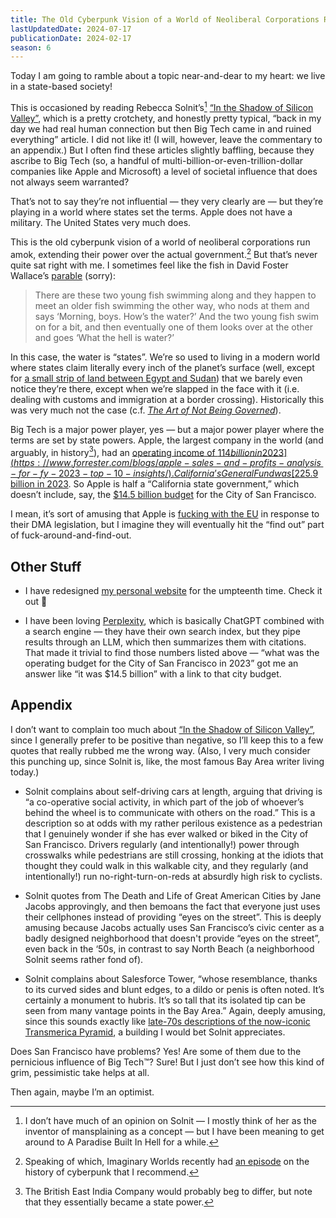 ```yaml
---
title: The Old Cyberpunk Vision of a World of Neoliberal Corporations Run Amok (rwblog S6E19)
lastUpdatedDate: 2024-07-17
publicationDate: 2024-02-17
season: 6
---
```


Today I am going to ramble about a topic near-and-dear to my heart: we live in a state-based society!

This is occasioned by reading Rebecca Solnit’s[^1] [“In the Shadow of Silicon Valley”](https://web.archive.org/web/20240216224001/https://www.lrb.co.uk/the-paper/v46/n03/rebecca-solnit/in-the-shadow-of-silicon-valley), which is a pretty crotchety, and honestly pretty typical, “back in my day we had real human connection but then Big Tech came in and ruined everything” article. I did not like it! (I will, however, leave the commentary to an appendix.) But I often find these articles slightly baffling, because they ascribe to Big Tech (so, a handful of multi-billion-or-even-trillion-dollar companies like Apple and Microsoft) a level of societal influence that does not always seem warranted?

That’s not to say they’re not influential — they very clearly are — but they’re playing in a world where states set the terms. Apple does not have a military. The United States very much does.

This is the old cyberpunk vision of a world of neoliberal corporations run amok, extending their power over the actual government.[^2] But that’s never quite sat right with me. I sometimes feel like the fish in David Foster Wallace’s [parable](https://web.ics.purdue.edu/~drkelly/DFWKenyonAddress2005.pdf) (sorry):

> There are these two young fish swimming along and they happen to meet an older fish swimming the other way, who nods at them and says ‘Morning, boys. How’s the water?’ And the two young fish swim on for a bit, and then eventually one of them looks over at the other and goes ‘What the hell is water?’

In this case, the water is “states”. We’re so used to living in a modern world where states claim literally every inch of the planet’s surface (well, except for [a small strip of land between Egypt and Sudan](https://www.theguardian.com/world/2016/mar/03/welcome-to-the-land-that-no-country-wants-bir-tawil)) that we barely even notice they’re there, except when we’re slapped in the face with it (i.e. dealing with customs and immigration at a border crossing). Historically this was very much not the case (c.f. [_The Art of Not Being Governed_](https://www.goodreads.com/book/show/6477876-the-art-of-not-being-governed?ac=1&from_search=true&qid=Rn3tvXO4LP&rank=1)).

Big Tech is a major power player, yes — but a major power player where the terms are set by state powers. Apple, the largest company in the world (and arguably, in history[^3]), had an [operating income of $114 billion in 2023](https://www.forrester.com/blogs/apple-sales-and-profits-analysis-for-fy-2023-top-10-insights/). California’s General Fund was [$225.9 billion in 2023](https://calbudgetcenter.org/resources/state-budget-explained-california/). So Apple is half a “California state government,” which doesn’t include, say, the [$14.5 billion budget](https://www.sf.gov/sites/default/files/2023-05/CSF_Proposed_Budget_Book_June_2023_Master_Web.pdf) for the City of San Francisco.

I mean, it’s sort of amusing that Apple is [fucking with the EU](https://www.macrumors.com/2024/02/15/ios-17-4-web-apps-removed-apple/) in response to their DMA legislation, but I imagine they will eventually hit the “find out” part of fuck-around-and-find-out.

## Other Stuff

- I have redesigned [my personal website](https://rwblickhan.org) for the umpteenth time. Check it out 👀

- I have been loving [Perplexity](https://www.perplexity.ai), which is basically ChatGPT combined with a search engine — they have their own search index, but they pipe results through an LLM, which then summarizes them with citations. That made it trivial to find those numbers listed above — “what was the operating budget for the City of San Francisco in 2023” got me an answer like “it was $14.5 billion” with a link to that city budget.

## Appendix

I don’t want to complain too much about [“In the Shadow of Silicon Valley”](https://web.archive.org/web/20240216224001/https://www.lrb.co.uk/the-paper/v46/n03/rebecca-solnit/in-the-shadow-of-silicon-valley), since I generally prefer to be positive than negative, so I’ll keep this to a few quotes that really rubbed me the wrong way. (Also, I very much consider this punching up, since Solnit is, like, the most famous Bay Area writer living today.)

- Solnit complains about self-driving cars at length, arguing that driving is “a co-operative social activity, in which part of the job of whoever’s behind the wheel is to communicate with others on the road.” This is a description so at odds with my rather perilous existence as a pedestrian that I genuinely wonder if she has ever walked or biked in the City of San Francisco. Drivers regularly (and intentionally!) power through crosswalks while pedestrians are still crossing, honking at the idiots that thought they could walk in this walkable city, and they regularly (and intentionally!) run no-right-turn-on-reds at absurdly high risk to cyclists.

- Solnit quotes from The Death and Life of Great American Cities by Jane Jacobs approvingly, and then bemoans the fact that everyone just uses their cellphones instead of providing “eyes on the street”. This is deeply amusing because Jacobs actually uses San Francisco’s civic center as a badly designed neighborhood that doesn't provide “eyes on the street”, even back in the ‘50s, in contrast to say North Beach (a neighborhood Solnit seems rather fond of).

- Solnit complains about Salesforce Tower, “whose resemblance, thanks to its curved sides and blunt edges, to a dildo or penis is often noted. It’s certainly a monument to hubris. It’s so tall that its isolated tip can be seen from many vantage points in the Bay Area.” Again, deeply amusing, since this sounds exactly like [late-70s descriptions of the now-iconic Transmerica Pyramid](https://www.kqed.org/news/11934056), a building I would bet Solnit appreciates.

Does San Francisco have problems? Yes! Are some of them due to the pernicious influence of Big Tech™️? Sure! But I just don’t see how this kind of grim, pessimistic take helps at all.

Then again, maybe I’m an optimist.

[^1]: I don’t have much of an opinion on Solnit — I mostly think of her as the inventor of mansplaining as a concept — but I have been meaning to get around to A Paradise Built In Hell for a while.

[^2]: Speaking of which, Imaginary Worlds recently had [an episode](https://www.imaginaryworldspodcast.org/episodes/class-of-84-when-cyber-was-punk) on the history of cyberpunk that I recommend.

[^3]: The British East India Company would probably beg to differ, but note that they essentially became a state power.